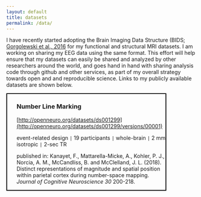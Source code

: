 ```yaml
---
layout: default
title: datasets
permalink: /data/
---
```

I have recently started adopting the Brain Imaging Data Structure (BIDS; [Gorgolewski et al., 2016](http://www.nature.com/articles/sdata201644) for my functional and structural MRI datasets. I am working on sharing my EEG data using the same format. This effort will help ensure that my datasets can easily be shared and analyzed by other researchers around the world, and goes hand in hand with sharing analysis code through github and other services, as part of my overall strategy towards open and and reproducible science. Links to my publicly available datasets are shown below.
<div style="border: 2px solid black; padding-left: 5%; padding-right: 0px; margin-right: 80px;">

### Number Line Marking
[http://openneuro.org/datasets/ds001299](http://openneuro.org/datasets/ds001299/versions/00001)
	
event-related design `|` 19 participants `|` whole-brain `|` 2 mm isotropic `|` 2-sec TR

published in: Kanayet, F., Mattarella-Micke, A., Kohler, P. J., Norcia, A. M., McCandliss, B. and McClelland, J. L. (2018). Distinct representations of magnitude and spatial position within parietal cortex during number-space mapping. *Journal of Cognitive Neuroscience 30* 200-218. 